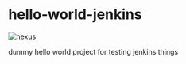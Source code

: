 # hello-world-jenkins

<p>
<img src="http://thenewcode.com/assets/images/thumbnails/homer-simpson.svg" alt="nexus">
</p>

dummy hello world project for testing jenkins things
